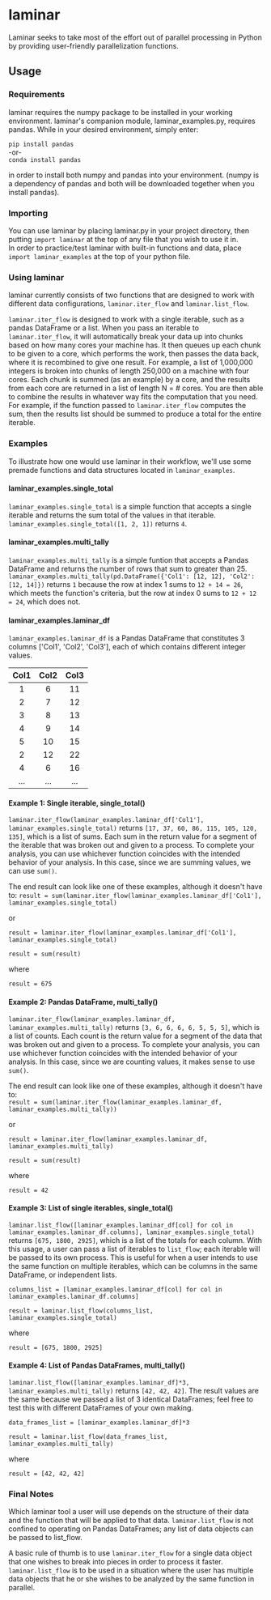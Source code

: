 # laminar
Laminar seeks to take most of the effort out of parallel processing in Python by providing user-friendly parallelization functions.

## Usage
### Requirements
laminar requires the numpy package to be installed in your working environment. laminar's companion module, laminar_examples.py, requires pandas.
While in your desired environment, simply enter: 

`pip install pandas`  
-or-  
`conda install pandas`  

in order to install both numpy and pandas into your environment. (numpy is a dependency of pandas and both will be downloaded together when you install pandas).

### Importing
You can use laminar by placing laminar.py in your project directory, then putting `import laminar` at the top of any file that you wish to use it in.  
In order to practice/test laminar with built-in functions and data, place `import laminar_examples` at the top of your python file.

### Using laminar
laminar currently consists of two functions that are designed to work with different data configurations, `laminar.iter_flow` and `laminar.list_flow`.

`laminar.iter_flow` is designed to work with a single iterable, such as a pandas DataFrame or a list. When you pass an iterable to `laminar.iter_flow`, it will automatically break your data up into chunks based on how many cores your machine has. It then queues up each chunk to be given to a core, which performs the work, then passes the data back, where it is recombined to give one result. For example, a list of 1,000,000 integers is broken into chunks of length 250,000 on a machine with four cores. Each chunk is summed (as an example) by a core, and the results from each core are returned in a list of length N = # cores. You are then able to combine the results in whatever way fits the computation that you need. For example, if the function passed to `laminar.iter_flow` computes the sum, then the results list should be summed to produce a total for the entire iterable.

### Examples
To illustrate how one would use laminar in their workflow, we'll use some premade functions and data structures located in `laminar_examples`.

#### laminar_examples.single_total 
`laminar_examples.single_total` is a simple function that accepts a single iterable and returns the sum total of the values in that iterable. `laminar_examples.single_total([1, 2, 1])` returns `4`.

#### laminar_examples.multi_tally 
`laminar_examples.multi_tally` is a simple funtion that accepts a Pandas DataFrame and returns the number of rows that sum to greater than 25. `laminar_examples.multi_tally(pd.DataFrame({'Col1': [12, 12], 'Col2': [12, 14]})` returns `1` because the row at index 1 sums to `12 + 14 = 26`, which meets the function's criteria, but the row at index 0 sums to `12 + 12 = 24`, which does not.

#### laminar_examples.laminar_df
`laminar_examples.laminar_df` is a Pandas DataFrame that constitutes 3 columns ['Col1', 'Col2', 'Col3'], each of which contains different integer values.

| Col1 | Col2 | Col3 |
|:----:|:----:|:----:|
|1|6|11|
|2|7|12|
|3|8|13|
|4|9|14|
|5|10|15|
|2|12|22|
|4|6|16|
|...|...|...|

#### Example 1: Single iterable, single_total()
`laminar.iter_flow(laminar_examples.laminar_df['Col1'], laminar_examples.single_total)` returns `[17, 37, 60, 86, 115, 105, 120, 135]`, which is a list of sums. Each sum in the return value for a segment of the iterable that was broken out and given to a process. To complete your analysis, you can use whichever function coincides with the intended behavior of your analysis. In this case, since we are summing values, we can use `sum()`.

The end result can look like one of these examples, although it doesn't have to:
`result = sum(laminar.iter_flow(laminar_examples.laminar_df['Col1'], laminar_examples.single_total)`

or

`result = laminar.iter_flow(laminar_examples.laminar_df['Col1'], laminar_examples.single_total)`

`result = sum(result)`

where

`result = 675`


#### Example 2: Pandas DataFrame, multi_tally()
`laminar.iter_flow(laminar_examples.laminar_df, laminar_examples.multi_tally)` returns `[3, 6, 6, 6, 6, 5, 5, 5]`, which is a list of counts. Each count is the return value for a segment of the data that was broken out and given to a process. To complete your analysis, you can use whichever function coincides with the intended behavior of your analysis. In this case, since we are counting values, it makes sense to use `sum()`.

The end result can look like one of these examples, although it doesn't have to:  
`result = sum(laminar.iter_flow(laminar_examples.laminar_df, laminar_examples.multi_tally))`  

or

`result = laminar.iter_flow(laminar_examples.laminar_df, laminar_examples.multi_tally)`

`result = sum(result)`

where

`result = 42`


#### Example 3: List of single iterables, single_total()
`laminar.list_flow([laminar_examples.laminar_df[col] for col in laminar_examples.laminar_df.columns], laminar_examples.single_total)` returns `[675, 1800, 2925]`, which is a list of the totals for each column. With this usage, a user can pass a list of iterables to `list_flow`; each iterable will be passed to its own process. This is useful for when a user intends to use the same function on multiple iterables, which can be columns in the same DataFrame, or independent lists.

`columns_list = [laminar_examples.laminar_df[col] for col in laminar_examples.laminar_df.columns]`

`result = laminar.list_flow(columns_list, laminar_examples.single_total)`

where

`result = [675, 1800, 2925]`


#### Example 4: List of Pandas DataFrames, multi_tally()
`laminar.list_flow([laminar_examples.laminar_df]*3, laminar_examples.multi_tally)` returns `[42, 42, 42]`. The result values are the same because we passed a list of 3 identical DataFrames; feel free to test this with different DataFrames of your own making.

`data_frames_list = [laminar_examples.laminar_df]*3`

`result = laminar.list_flow(data_frames_list, laminar_examples.multi_tally)`

where

`result = [42, 42, 42]`

### Final Notes
Which laminar tool a user will use depends on the structure of their data and the function that will be applied to that data. `laminar.list_flow` is not confined to operating on Pandas DataFrames; any list of data objects can be passed to list_flow.

A basic rule of thumb is to use `laminar.iter_flow` for a single data object that one wishes to break into pieces in order to process it faster. `laminar.list_flow` is to be used in a situation where the user has multiple data objects that he or she wishes to be analyzed by the same function in parallel.
